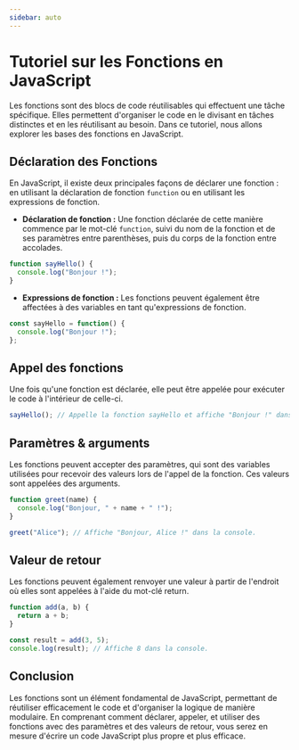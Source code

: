 ```yaml
---
sidebar: auto
---
```


# Tutoriel sur les Fonctions en JavaScript

Les fonctions sont des blocs de code réutilisables qui effectuent une tâche spécifique. Elles permettent d'organiser le code en le divisant en tâches distinctes et en les réutilisant au besoin. Dans ce tutoriel, nous allons explorer les bases des fonctions en JavaScript.

## Déclaration des Fonctions

En JavaScript, il existe deux principales façons de déclarer une fonction : en utilisant la déclaration de fonction `function` ou en utilisant les expressions de fonction.

- **Déclaration de fonction :** Une fonction déclarée de cette manière commence par le mot-clé `function`, suivi du nom de la fonction et de ses paramètres entre parenthèses, puis du corps de la fonction entre accolades.

```javascript
function sayHello() {
  console.log("Bonjour !");
}
```
- **Expressions de fonction :** Les fonctions peuvent également être affectées à des variables en tant qu'expressions de fonction.
```javascript
const sayHello = function() {
  console.log("Bonjour !");
};
```

## Appel des fonctions

Une fois qu'une fonction est déclarée, elle peut être appelée pour exécuter le code à l'intérieur de celle-ci.

```javascript
sayHello(); // Appelle la fonction sayHello et affiche "Bonjour !" dans la console.
```

## Paramètres & arguments

Les fonctions peuvent accepter des paramètres, qui sont des variables utilisées pour recevoir des valeurs lors de l'appel de la fonction. Ces valeurs sont appelées des arguments.

```javascript
function greet(name) {
  console.log("Bonjour, " + name + " !");
}

greet("Alice"); // Affiche "Bonjour, Alice !" dans la console.
```

## Valeur de retour

Les fonctions peuvent également renvoyer une valeur à partir de l'endroit où elles sont appelées à l'aide du mot-clé return.

```javascript
function add(a, b) {
  return a + b;
}

const result = add(3, 5);
console.log(result); // Affiche 8 dans la console.
```

## Conclusion

Les fonctions sont un élément fondamental de JavaScript, permettant de réutiliser efficacement le code et d'organiser la logique de manière modulaire. En comprenant comment déclarer, appeler, et utiliser des fonctions avec des paramètres et des valeurs de retour, vous serez en mesure d'écrire un code JavaScript plus propre et plus efficace.